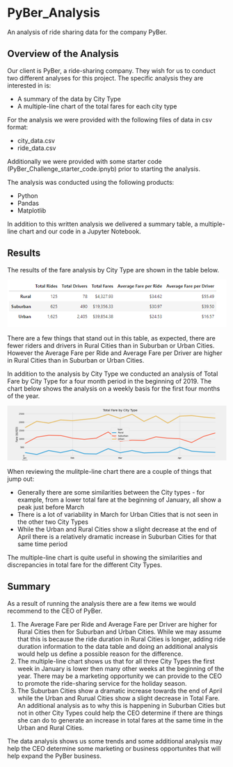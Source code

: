 # PyBer_Analysis
An analysis of ride sharing data for the company PyBer.

## Overview of the Analysis
Our client is PyBer, a ride-sharing company. They wish for us to conduct two different analyses for this project. The specific analysis they are interested in is:
 - A summary of the data by City Type
 - A multiple-line chart of the total fares for each city type

For the analysis we were provided with the following files of data in csv format:
 - city_data.csv
 - ride_data.csv

Additionally we were provided with some starter code (PyBer_Challenge_starter_code.ipnyb) prior to starting the analysis.

The analysis was conducted using the following products:
 - Python
 - Pandas
 - Matplotlib

In addition to this written analysis we delivered a summary table, a multiple-line chart and our code in a Jupyter Notebook.

## Results

The results of the fare analysis by City Type are shown in the table below.

![summary_table](./analysis/PyBer_Summary_Table.PNG)

There are a few things that stand out in this table, as expected, there are fewer riders and drivers in Rural Cities than in Suburban or Urban Cities. However the Average Fare per Ride and Average Fare per Driver are higher in Rural Cities than in Suburban or Urban Cities.  

In addition to the analysis by City Type we conducted an analysis of Total Fare by City Type for a four month period in the beginning of 2019. The chart below shows the analysis on a weekly basis for the first four months of the year.

![summary_graph](./analysis/Pyber_fare_summary.PNG)

When reviewing the mulitple-line chart there are a couple of things that jump out:
 - Generally there are some similarities between the City types - for example, from a lower total fare at the beginning of January, all show a peak just before March
 - There is a lot of variability in March for Urban Cities that is not seen in the other two City Types
 - While the Urban and Rural Cities show a slight decrease at the end of April there is a relatively dramatic increase in Suburban Cities for that same time period

The multiple-line chart is quite useful in showing the similarities and discrepancies in total fare for the different City Types.

## Summary

As a result of running the analysis there are a few items we would recommend to the CEO of PyBer.

1. The Average Fare per Ride and Average Fare per Driver are higher for Rural Cities then for Suburban and Urban Cities. While we may assume that this is because the ride duration in Rural Cities is longer, adding ride duration information to the data table and doing an additional analysis would help us define a possible reason for the difference. 
2. The multiple-line chart shows us that for all three City Types the first week in January is lower then many other weeks at the beginning of the year. There may be a marketing opportunity we can provide to the CEO to promote the ride-sharing service for the holiday season. 
3. The Suburban Cities show a dramatic increase towards the end of April while the Urban and Rurual Cities show a slight decrease in Total Fare. An additional analysis as to why this is happening in Suburban Cities but not in other City Types could help the CEO determine if there are things she can do to generate an increase in total fares at the same time in the Urban and Rural Cities.

The data analysis shows us some trends and some additional analysis may help the CEO determine some marketing or business opportunites that will help expand the PyBer business. 



